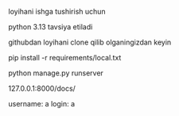 loyihani ishga tushirish uchun

python 3.13 tavsiya etiladi

githubdan loyihani clone qilib olganingizdan keyin

pip install -r requirements/local.txt

python manage.py runserver

127.0.0.1:8000/docs/

username: a
login: a

